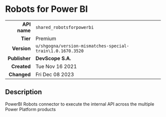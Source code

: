 # Robots for Power BI
| | |
|-:|-|
|**API name**|`shared_robotsforpowerbi`|
|**Tier**|Premium|
|**Version**|`u/shgogna/version-mismatches-special-train\1.0.1670.3520`|
|**Publisher**|**DevScope S.A.**|
|**Created**|Tue Nov 16 2021|
|**Changed**|Fri Dec 08 2023|

## Description
PowerBI Robots connector to execute the internal API across the multiple Power Platform products
